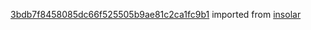 [3bdb7f8458085dc66f525505b9ae81c2ca1fc9b1](https://github.com/insolar/insolar/commit/3bdb7f8458085dc66f525505b9ae81c2ca1fc9b1) imported from [insolar](https://github.com/insolar/insolar)
